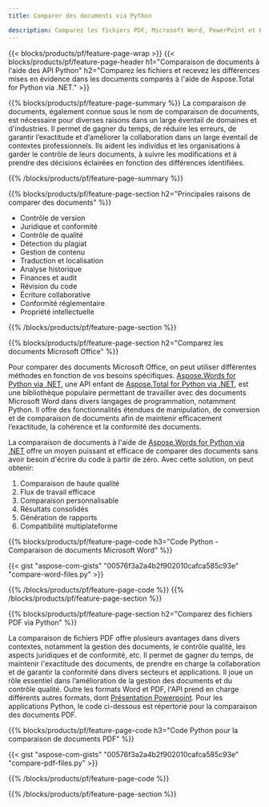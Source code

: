 ```yaml
---
title: Comparer des documents via Python 

description: Comparez les fichiers PDF, Microsoft Word, PowerPoint et Excel via votre application Python. Obtenez les résultats de comparaison mis en évidence.
---
```


{{< blocks/products/pf/feature-page-wrap >}}
{{< blocks/products/pf/feature-page-header h1="Comparaison de documents à l'aide des API Python" h2="Comparez les fichiers et recevez les différences mises en évidence dans les documents comparés à l'aide de Aspose.Total for Python via .NET." >}}

{{% blocks/products/pf/feature-page-summary %}}
La comparaison de documents, également connue sous le nom de comparaison de documents, est nécessaire pour diverses raisons dans un large éventail de domaines et d'industries. Il permet de gagner du temps, de réduire les erreurs, de garantir l’exactitude et d’améliorer la collaboration dans un large éventail de contextes professionnels. Ils aident les individus et les organisations à garder le contrôle de leurs documents, à suivre les modifications et à prendre des décisions éclairées en fonction des différences identifiées.

{{% /blocks/products/pf/feature-page-summary  %}}

{{% blocks/products/pf/feature-page-section  h2="Principales raisons de comparer des documents" %}}

- Contrôle de version
- Juridique et conformité
- Contrôle de qualité
- Détection du plagiat
- Gestion de contenu
- Traduction et localisation
- Analyse historique
- Finances et audit
- Révision du code
- Écriture collaborative
- Conformité réglementaire
- Propriété intellectuelle

{{% /blocks/products/pf/feature-page-section %}}

{{% blocks/products/pf/feature-page-section  h2="Comparez les documents Microsoft Office" %}}

Pour comparer des documents Microsoft Office, on peut utiliser différentes méthodes en fonction de vos besoins spécifiques. [Aspose.Words for Python via .NET](https://products.aspose.com/words/python-net/), une API enfant de [Aspose.Total for Python via .NET](https://products.aspose.com/total/python-net/), est une bibliothèque populaire permettant de travailler avec des documents Microsoft Word dans divers langages de programmation, notamment Python. Il offre des fonctionnalités étendues de manipulation, de conversion et de comparaison de documents afin de maintenir efficacement l’exactitude, la cohérence et la conformité des documents.  <br />

La comparaison de documents à l'aide de [Aspose.Words for Python via .NET](https://products.aspose.com/words/python-net/) offre un moyen puissant et efficace de comparer des documents sans avoir besoin d'écrire du code à partir de zéro. Avec cette solution, on peut obtenir:<br />

1. Comparaison de haute qualité<br />
2. Flux de travail efficace<br />
3. Comparaison personnalisable<br />
4. Résultats consolidés<br />
5. Génération de rapports<br />
6. Compatibilité multiplateforme


{{% blocks/products/pf/feature-page-code h3="Code Python - Comparaison de documents Microsoft Word" %}}

{{< gist "aspose-com-gists" "00576f3a2a4b2f902010cafca585c93e" "compare-word-files.py" >}}

{{% /blocks/products/pf/feature-page-code  %}}
{{% /blocks/products/pf/feature-page-section %}}

{{% blocks/products/pf/feature-page-section  h2="Comparez des fichiers PDF via Python" %}}

La comparaison de fichiers PDF offre plusieurs avantages dans divers contextes, notamment la gestion des documents, le contrôle qualité, les aspects juridiques et de conformité, etc. Il permet de gagner du temps, de maintenir l'exactitude des documents, de prendre en charge la collaboration et de garantir la conformité dans divers secteurs et applications. Il joue un rôle essentiel dans l’amélioration de la gestion des documents et du contrôle qualité. Outre les formats Word et PDF, l'API prend en charge différents autres formats, dont [Présentation Powerpoint](https://products.aspose.com/total/python-net/compare/pptx/). Pour les applications Python, le code ci-dessous est répertorié pour la comparaison des documents PDF.


{{% blocks/products/pf/feature-page-code h3="Code Python pour la comparaison de documents PDF" %}}

{{< gist "aspose-com-gists" "00576f3a2a4b2f902010cafca585c93e" "compare-pdf-files.py" >}}

{{% /blocks/products/pf/feature-page-code  %}}

{{% /blocks/products/pf/feature-page-section %}}
